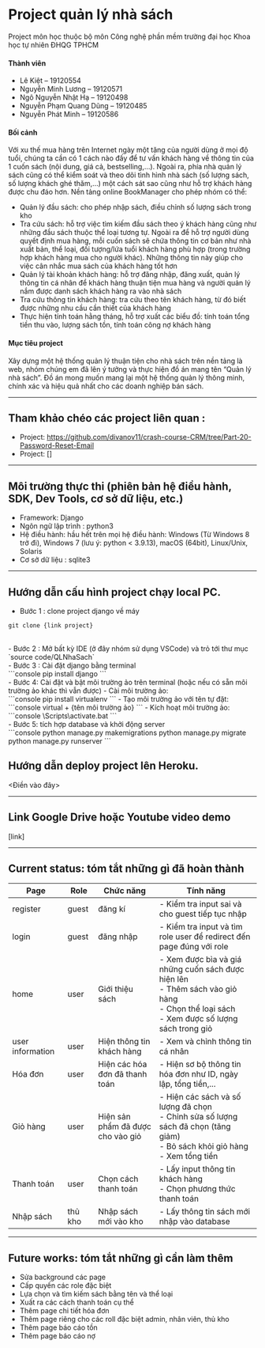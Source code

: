 # Project quản lý nhà sách
Project môn học thuộc bộ môn Công nghệ phần mềm trường đại học Khoa học tự nhiên ĐHQG TPHCM
#### Thành viên
- Lê Kiệt – 19120554 
- Nguyễn Minh Lương – 19120571 
- Ngô Nguyễn Nhật Hạ – 19120498 
- Nguyễn Phạm Quang Dũng – 19120485 
- Nguyễn Phát Minh	– 19120586

#### Bối cảnh
Với xu thế mua hàng trên Internet ngày một tăng của người dùng ở mọi độ tuổi, chúng ta cần có 1 cách nào đấy để tư vấn khách hàng về thông tin của 1 cuốn sách (nội dung, giá cả, bestselling,…). Ngoài ra, phía nhà quản lý sách cũng có thể kiểm soát và theo dõi tình hình nhà sách (số lượng sách, số lượng khách ghé thăm,…) một cách sát sao cũng như hỗ trợ khách hàng được chu đáo hơn. Nền tảng online BookManager cho phép nhóm có thể: <br>
- Quản lý đầu sách: cho phép nhập sách, điều chỉnh số lượng sách trong kho <br>
- Tra cứu sách: hỗ trợ việc tìm kiếm đầu sách theo ý khách hàng cũng như những đầu sách thuộc thể loại tương tự. Ngoài ra để hỗ trợ người dùng quyết định mua hàng, mỗi cuốn sách sẽ chứa thông tin cơ bản như nhà xuất bản, thể loại, đối tượng/lứa tuổi khách hàng phù hợp (trong trường hợp khách hàng mua cho người khác). Những thông tin này giúp cho việc cân nhắc mua sách của khách hàng tốt hơn <br>
- Quản lý tài khoản khách hàng: hỗ trợ đăng nhập, đăng xuất, quản lý thông tin cá nhân để khách hàng thuận tiện mua hàng và người quản lý nắm được danh sách khách hàng ra vào nhà sách <br>
- Tra cứu thông tin khách hàng: tra cứu theo tên khách hàng, từ đó biết được những nhu cầu cần thiết của khách hàng <br>
- Thực hiện tính toán hằng tháng, hỗ trợ xuất các biểu đồ: tính toán tổng tiền thu vào, lượng sách tồn, tính toán công nợ khách hàng <br>

#### Mục tiêu project
Xây dựng một hệ thống quản lý thuận tiện cho nhà sách trên nền tảng là web, nhóm chúng em đã lên ý tưởng và thực hiện đồ án mang tên “Quản lý nhà sách”. Đồ án mong muốn mang lại một hệ thống quản lý thông minh, chính xác và hiệu quả nhất cho các doanh nghiệp bán sách. 

---
## Tham khảo chéo các project liên quan : 
- Project: https://github.com/divanov11/crash-course-CRM/tree/Part-20-Password-Reset-Email
- Project: []

---
## Môi trường thực thi (phiên bản hệ điều hành, SDK, Dev Tools, cơ sở dữ liệu, etc.)
- Framework: Django <br>
- Ngôn ngữ lập trình : python3
- Hệ điều hành: hầu hết trên mọi hệ điều hành: Windows (Từ Windows 8 trở đi), Windows 7 (lưu ý: python < 3.9.13), macOS (64bit), Linux/Unix, Solaris <br>
- Cơ sở dữ liệu : sqlite3

---
## Hướng dẫn cấu hình project chạy local PC.
- Bước 1 : clone project django về máy <br>
```console
git clone {link project} 
```
<br> 
- Bước 2 : Mở bất kỳ IDE (ở đây nhóm sử dụng VSCode) và trỏ tới thư mục `source code/QLNhaSach` <br>
- Bước 3 : Cài đặt django bằng terminal <br>
```console
  pip install django
```
<br>
- Bước 4: Cài đặt và bật môi trường ảo trên terminal (hoặc nếu có sẵn môi trường ảo khác thì vẫn được)
  - Cài môi trường ảo: <br>
  ```console
  pip install virtualenv
  ```
  - Tạo môi trường ảo với tên tự đặt: <br>
  ```console
  virtual + {tên môi trường ảo}
  ```
  - Kích hoạt môi trường ảo: <br>
  ```console
  \Scripts\activate.bat
  ```
<br>
- Bước 5: tích hợp database và khởi động server <br> 
```console
python manage.py makemigrations 
python manage.py migrate 
python manage.py runserver
```
<br>

## Hướng dẫn deploy project lên Heroku.
<Điền vào đây>

---
## Link Google Drive hoặc Youtube video demo
[link]

---
## Current status: tóm tắt những gì đã hoàn thành 

| Page             | Role     |Chức năng      | Tính năng |
| ---------------- | -------- |-------------- | --------- |
| register         | guest    | đăng kí                 | - Kiểm tra input sai và cho guest tiếp tục nhập |
| login            | guest    | đăng nhập               | - Kiểm tra input và tìm role user để redirect đến page đúng với role |
| home             | user     | Giới thiệu sách | - Xem được bìa và giá những cuốn sách được hiện lên <br> - Thêm sách vào giỏ hàng <br> - Chọn thể loại sách <br> -  Xem được số lượng sách trong giỏ |
| user information | user     | Hiện thông tin khách hàng         | - Xem và chỉnh thông tin cá nhân |
| Hóa đơn          | user     | Hiện các hóa đơn đã thanh toán         | - Hiện sơ bộ thông tin hóa đơn như ID, ngày lập, tổng tiền,...  |
| Giỏ hàng         | user     | Hiện sản phẩm đã được cho vào giỏ         | - Hiện các sách và số lượng đã chọn <br> - Chỉnh sửa số lượng sách đã chọn (tăng giảm) <br> - Bỏ sách khỏi giỏ hàng <br> - Xem tổng tiền |
| Thanh toán       | user     | Chọn cách thanh toán         | - Lấy input thông tin khách hàng <br> - Chọn phương thức thanh toán |
| Nhập sách        | thủ kho  | Nhập sách mới vào kho         | - Lấy thông tin sách mới nhập vào database  |

---
## Future works: tóm tắt những gì cần làm thêm
- Sửa background các page <br>
- Cấp quyến các role đặc biệt <br>
- Lựa chọn và tìm kiếm sách bằng tên và thể loại <br>
- Xuất ra các cách thanh toán cụ thể <br>
- Thêm page chi tiết hóa đơn <br>
- Thêm page riêng cho các roll đặc biệt admin, nhân viên, thủ kho <br>
- Thêm page báo cáo tồn <br>
- Thêm page báo cáo nợ <br>
